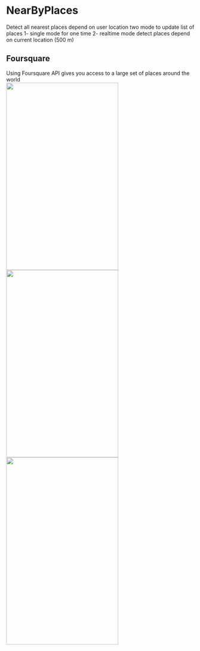 # NearByPlaces
Detect all nearest places depend on user location
two mode to update list of places
  1- single mode for one time 
  2- realtime mode detect places depend on current location (500 m) 
  
   <h2 >Foursquare</h2> Using Foursquare API gives you access to a large set of places around the world
<br>
<div display: flex justify-content: center>
<img src="https://user-images.githubusercontent.com/35667766/67552979-0ab0f100-f6c1-11e9-9aef-f4ed1800f0b7.png" width="300" height="500"/>
<img src="https://user-images.githubusercontent.com/35667766/67552977-0a185a80-f6c1-11e9-9eb7-0304d3d1b4f5.png" width="300" height="500"/>
<img src="https://user-images.githubusercontent.com/35667766/67552978-0ab0f100-f6c1-11e9-83b7-12cb3f91acfb.png" width="300" height="500"/>
</div>
 </p>
